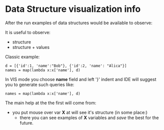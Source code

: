 # Data Structure visualization info  

After the run examples of data structures would be available to observe:

It is useful to observe:
* structure
* structure + values

Classic example:
```
d = [{'id':1, 'name':"Bob"}, {'id':2, 'name': "Alica"}]
names = map(lambda x:x['name'], d)
```

In VIS mode you choose **name** field and left '}' indent and IDE will suggest you to
generate such queries like:
```
names = map(lambda x:x['name'], d)
```

The main help at the the first will come from:
* you put mouse over var **X** at will see it's structure (in some place:)
  * there you can see examples of **X** variables and *save* the best for the future.
